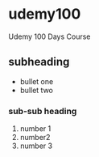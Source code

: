 # udemy100
Udemy 100 Days Course

## subheading
* bullet one
* bullet two

### sub-sub heading
1. number 1
2. number2
3. number 3


